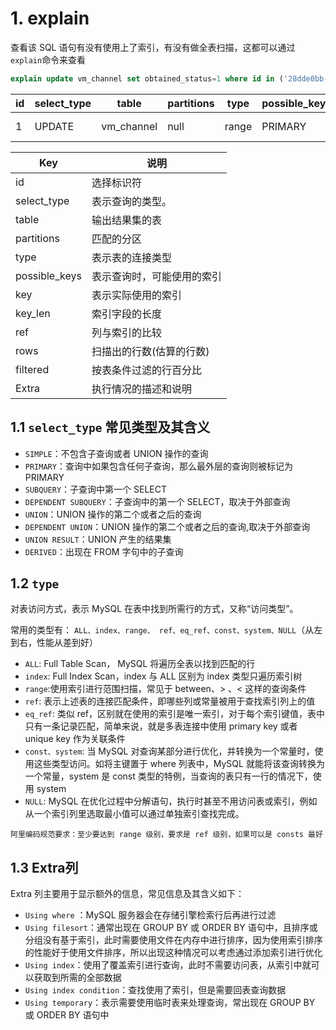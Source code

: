 # 1. explain

查看该 SQL 语句有没有使用上了索引，有没有做全表扫描，这都可以通过`explain`命令来查看

```sql
explain update vm_channel set obtained_status=1 where id in ('28dde0bb-a7de-4058-b574-1d479fd18911')
```

| id  | select_type | table      | partitions | type  | possible_keys | key     | key_len | ref   | rows | filtered | Extra       |
| --- | ----------- | ---------- | ---------- | ----- | ------------- | ------- | ------- | ----- | ---- | -------- | ----------- |
| 1   | UPDATE      | vm_channel | null       | range | PRIMARY       | PRIMARY | 146     | const | 1    | 100      | Using where |

| Key           | 说明                       |
| ------------- | -------------------------- |
| id            | 选择标识符                 |
| select_type   | 表示查询的类型。           |
| table         | 输出结果集的表             |
| partitions    | 匹配的分区                 |
| type          | 表示表的连接类型           |
| possible_keys | 表示查询时，可能使用的索引 |
| key           | 表示实际使用的索引         |
| key_len       | 索引字段的长度             |
| ref           | 列与索引的比较             |
| rows          | 扫描出的行数(估算的行数)   |
| filtered      | 按表条件过滤的行百分比     |
| Extra         | 执行情况的描述和说明       |

## 1.1 `select_type` 常见类型及其含义

- `SIMPLE`：不包含子查询或者 UNION 操作的查询
- `PRIMARY`：查询中如果包含任何子查询，那么最外层的查询则被标记为 PRIMARY
- `SUBQUERY`：子查询中第一个 SELECT
- `DEPENDENT SUBQUERY`：子查询中的第一个 SELECT，取决于外部查询
- `UNION`：UNION 操作的第二个或者之后的查询
- `DEPENDENT UNION`：UNION 操作的第二个或者之后的查询,取决于外部查询
- `UNION RESULT`：UNION 产生的结果集
- `DERIVED`：出现在 FROM 字句中的子查询

## 1.2 `type`

对表访问方式，表示 MySQL 在表中找到所需行的方式，又称“访问类型”。

常用的类型有： `ALL、index、range、 ref、eq_ref、const、system、NULL`（从左到右，性能从差到好）

- `ALL`: Full Table Scan， MySQL 将遍历全表以找到匹配的行
- `index`: Full Index Scan，index 与 ALL 区别为 index 类型只遍历索引树
- `range`:使用索引进行范围扫描，常见于 between、> 、< 这样的查询条件
- `ref`: 表示上述表的连接匹配条件，即哪些列或常量被用于查找索引列上的值
- `eq_ref`: 类似 ref，区别就在使用的索引是唯一索引，对于每个索引键值，表中只有一条记录匹配，简单来说，就是多表连接中使用 primary key 或者 unique key 作为关联条件
- `const、system`: 当 MySQL 对查询某部分进行优化，并转换为一个常量时，使用这些类型访问。如将主键置于 where 列表中，MySQL 就能将该查询转换为一个常量，system 是 const 类型的特例，当查询的表只有一行的情况下，使用 system
- `NULL`: MySQL 在优化过程中分解语句，执行时甚至不用访问表或索引，例如从一个索引列里选取最小值可以通过单独索引查找完成。

`阿里编码规范要求：至少要达到 range 级别，要求是 ref 级别，如果可以是 consts 最好`

## 1.3 Extra列

Extra 列主要用于显示额外的信息，常见信息及其含义如下：

- `Using where` ：MySQL 服务器会在存储引擎检索行后再进行过滤
- `Using filesort`：通常出现在 GROUP BY 或 ORDER BY 语句中，且排序或分组没有基于索引，此时需要使用文件在内存中进行排序，因为使用索引排序的性能好于使用文件排序，所以出现这种情况可以考虑通过添加索引进行优化
- `Using index`：使用了覆盖索引进行查询，此时不需要访问表，从索引中就可以获取到所需的全部数据
- `Using index condition`：查找使用了索引，但是需要回表查询数据
- `Using temporary`：表示需要使用临时表来处理查询，常出现在 GROUP BY 或 ORDER BY 语句中
